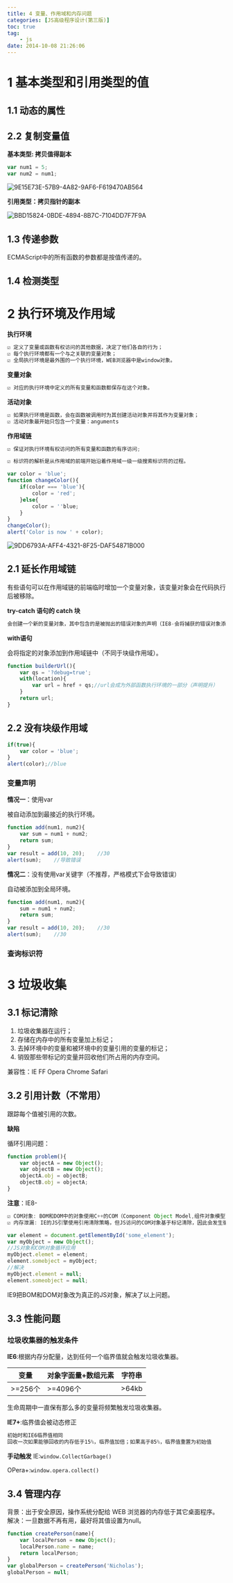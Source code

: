```yaml
---
title: 4 变量、作用域和内存问题
categories: [JS高级程序设计(第三版)]
toc: true
tag:
    - js
date: 2014-10-08 21:26:06
---
```


# 1 基本类型和引用类型的值
## 1.1 动态的属性
## 2.2 复制变量值

**基本类型: 拷贝值得副本**

```js
var num1 = 5;
var num2 = num1;
```

![9E15E73E-57B9-4A82-9AF6-F619470AB564](http://o6ul1xz4z.bkt.clouddn.com/2017-04-08-9E15E73E-57B9-4A82-9AF6-F619470AB564.png)



**引用类型：拷贝指针的副本**

![BBD15824-0BDE-4894-8B7C-7104DD7F7F9A](http://o6ul1xz4z.bkt.clouddn.com/2017-04-08-BBD15824-0BDE-4894-8B7C-7104DD7F7F9A.png)


## 1.3 传递参数
ECMAScript中的所有函数的参数都是按值传递的。

## 1.4 检测类型
# 2 执行环境及作用域
**执行环境**

```js
☑︎ 定义了变量或函数有权访问的其他数据，决定了他们各自的行为；
☑︎ 每个执行环境都有一个与之关联的变量对象；
☑︎ 全局执行环境是最外围的一个执行环境，WEB浏览器中是window对象。
```

**变量对象**

```js
☑︎ 对应的执行环境中定义的所有变量和函数都保存在这个对象。
```

**活动对象**

```js
☑︎ 如果执行环境是函数，会在函数被调用时为其创建活动对象并将其作为变量对象；
☑︎ 活动对象最开始只包含一个变量：anguments
```

**作用域链**

```js
☑︎ 保证对执行环境有权访问的所有变量和函数的有序访问;

☑︎ 标识符的解析是从作用域的前端开始沿着作用域一级一级搜索标识符的过程。
```

```js
var color = 'blue';
function changeColor(){
    if(color === 'blue'){
        color = 'red';
    }else{
        color = ''blue;
    }
}
changeColor();
alert('Color is now ' + color);
```

![9DD6793A-AFF4-4321-8F25-DAF54871B000](http://o6ul1xz4z.bkt.clouddn.com/2017-04-08-9DD6793A-AFF4-4321-8F25-DAF54871B000.png)

## 2.1 延长作用域链

有些语句可以在作用域链的前端临时增加一个变量对象，该变量对象会在代码执行后被移除。

**try-catch 语句的 catch 块**

```js
会创建一个新的变量对象，其中包含的是被抛出的错误对象的声明（IE8-会将捕获的错误对象添加到catch所在的外部执行环境的变量对象，而不是catch语句的变量对象中。）。
```

**with语句**

会将指定的对象添加到作用域链中（不同于块级作用域）。

```js
function builderUrl(){
    var qs = '?debug=true';
    with(location){
        var url = href + qs;//url会成为外部函数执行环境的一部分（声明提升）
    }
    return url;
}
```



## 2.2 没有块级作用域

```js
if(true){
    var color = 'blue';
}
alert(color);//blue
```

### 变量声明

**情况一**：使用var

被自动添加到最接近的执行环境。

```js
function add(num1, num2){
    var sum = num1 + num2;
    return sum;
}
var result = add(10, 20);    //30
alert(sum);    //导致错误
```

**情况二**：没有使用var关键字（不推荐，严格模式下会导致错误）

自动被添加到全局环境。

```js
function add(num1, num2){
    sum = num1 + num2;
    return sum;
}
var result = add(10, 20);    //30
alert(sum);    //30
```

### 查询标识符

# 3 垃圾收集
## 3.1 标记清除


1. 垃圾收集器在运行；
2. 存储在内存中的所有变量加上标记；
3. 去掉环境中的变量和被环境中的变量引用的变量的标记；
4. 销毁那些带标记的变量并回收他们所占用的内存空间。

兼容性：IE  FF  Opera Chrome  Safari

## 3.2 引用计数（不常用）
跟踪每个值被引用的次数。

**缺陷**

循环引用问题：

```js
function problem(){
    var objectA = new Object();
    var objectB = new Object();
    objectA.obj = objectB;
    objectB.obj = objectA;    
}
```

**注意**：IE8-

```js
☑︎ COM对象: BOM和DOM中的对象使用C++的COM（Component Object Model,组件对象模型）对象实现。
☑︎ 内存泄漏: IE的JS引擎使用引用清除策略，但JS访问的COM对象基于标记清除，因此会发生循环引用问题
```

```js
var element = document.getElementById('some_element');
var myObject = new Object();
//JS对象和COM对象循环应用
myObject.elemet = element;
element.somebject = myObject;
//解决
myObject.element = null;
element.someobject = null;
```

IE9把BOM和DOM对象改为真正的JS对象，解决了以上问题。


## 3.3 性能问题

### 垃圾收集器的触发条件

**IE6**:根据内存分配量，达到任何一个临界值就会触发垃圾收集器。

| 变量     | 对象字面量+数组元素 | 字符串   |
| ------ | ---------- | ----- |
| >=256个 | >=4096个    | >64kb |

生命周期中一直保有那么多的变量将频繁触发垃圾收集器。

**IE7+**:临界值会被动态修正

```js
初始时和IE6临界值相同
回收一次如果能够回收的内存低于15%，临界值加倍；如果高于85%，临界值重置为初始值
```

**手动触发**
IE:`window.CollectGarbage()`

OPera+:`window.opera.collect()`

## 3.4 管理内存
背景：出于安全原因，操作系统分配给 WEB 浏览器的内存低于其它桌面程序。
解决：一旦数据不再有用，最好将其值设置为null。

```js
function createPerson(name){
    var localPerson = new Object();
    localPerson.name = name;
    return localPerson;
}
var globalPerson = createPerson('Nicholas');
globalPerson = null;
```
